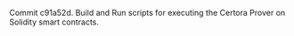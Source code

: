 Commit c91a52d.                    Build and Run scripts for executing the Certora Prover on Solidity smart contracts.